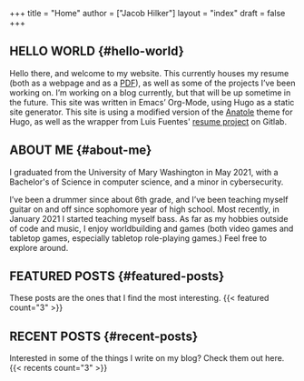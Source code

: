 +++
title = "Home"
author = ["Jacob Hilker"]
layout = "index"
draft = false
+++

## HELLO WORLD {#hello-world}

Hello there, and welcome to my website. This currently houses my resume (both as a webpage and as a [PDF](/uploads/resume.pdf)), as well as some of the projects I’ve been working on. I’m working on a blog currently, but that will be up sometime in the future. This site was written in Emacs’ Org-Mode, using Hugo as a static site generator. This site is using a modified version of the [Anatole](https://github.com/lxndrblz/anatole) theme for Hugo, as well as the wrapper from Luis Fuentes' [resume project](https://gitlab.com/luisfuentes/resume/) on Gitlab.


## ABOUT ME {#about-me}

I graduated from the University of Mary Washington in May 2021, with a Bachelor's of Science in computer science, and a minor in cybersecurity.

I’ve been a drummer since about 6th grade, and I’ve been teaching myself guitar on and off since sophomore year of high school. Most recently, in January 2021 I started teaching myself bass. As far as my hobbies outside of code and music, I enjoy worldbuilding and games (both video games and tabletop games, especially tabletop role-playing games.) Feel free to explore around.


## FEATURED POSTS {#featured-posts}

These posts are the ones that I find the most interesting.
{{< featured count="3" >}}


## RECENT POSTS {#recent-posts}

Interested in some of the things I write on my blog? Check them out here.
{{< recents count="3" >}}